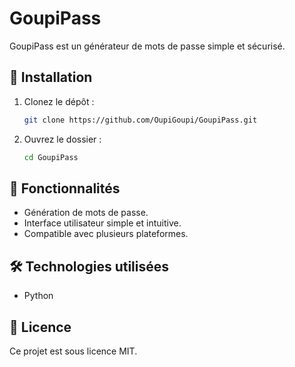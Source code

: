 # GoupiPass

GoupiPass est un générateur de mots de passe simple et sécurisé.

## 🚀 Installation
1. Clonez le dépôt :
   ```sh
   git clone https://github.com/OupiGoupi/GoupiPass.git
   ```
2. Ouvrez le dossier :
   ```sh
   cd GoupiPass
   ```

## 📌 Fonctionnalités
- Génération de mots de passe.
- Interface utilisateur simple et intuitive.
- Compatible avec plusieurs plateformes.

## 🛠️ Technologies utilisées
- Python

## 📜 Licence
Ce projet est sous licence MIT.

